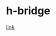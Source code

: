 # h-bridge
[link](https://www.tinkercad.com/things/8I4qGuMeNsL-stunning-blorr-sango/editel?sharecode=by5B9oNYTvyWP_nByinfD5CXCEl7QM7coOYDaUaxNmQ)
